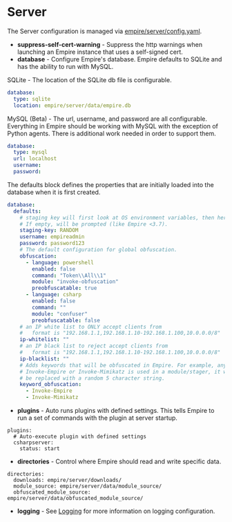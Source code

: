 # Server

The Server configuration is managed via [empire/server/config.yaml](https://github.com/BC-SECURITY/Empire/blob/master/empire/client/config.yaml).

* **suppress-self-cert-warning** - Suppress the http warnings when launching an Empire instance that uses a self-signed cert.
* **database** - Configure Empire's database. Empire defaults to SQLite and has the ability to run with MySQL.

SQLite - The location of the SQLite db file is configurable.

```yaml
database:
  type: sqlite
  location: empire/server/data/empire.db
```

MySQL (Beta) - The url, username, and password are all configurable. Everything in Empire should be working with MySQL with the exception of Python agents. There is additional work needed in order to support them.

```yaml
database:
  type: mysql
  url: localhost
  username: 
  password: 
```

The defaults block defines the properties that are initially loaded into the database when it is first created.

```yaml
database:
  defaults:
    # staging key will first look at OS environment variables, then here.
    # If empty, will be prompted (like Empire <3.7).
    staging-key: RANDOM
    username: empireadmin
    password: password123
    # The default configuration for global obfuscation.
    obfuscation:
      - language: powershell
        enabled: false
        command: "Token\\All\\1"
        module: "invoke-obfuscation"
        preobfuscatable: true
      - language: csharp
        enabled: false
        command: ""
        module: "confuser"
        preobfuscatable: false
    # an IP white list to ONLY accept clients from
    #   format is "192.168.1.1,192.168.1.10-192.168.1.100,10.0.0.0/8"
    ip-whitelist: ""
    # an IP black list to reject accept clients from
    #   format is "192.168.1.1,192.168.1.10-192.168.1.100,10.0.0.0/8"
    ip-blacklist: ""
    # Adds keywords that will be obfuscated in Empire. For example, anytime
    # Invoke-Empire or Invoke-Mimikatz is used in a module/stager, it will
    # be replaced with a random 5 character string.
    keyword_obfuscation:
      - Invoke-Empire
      - Invoke-Mimikatz
```

* **plugins** - Auto runs plugins with defined settings. This tells Empire to run a set of commands with the plugin at server startup.

```
plugins:
  # Auto-execute plugin with defined settings
  csharpserver:
    status: start
```

* **directories** - Control where Empire should read and write specific data.

```
directories:
  downloads: empire/server/downloads/
  module_source: empire/server/data/module_source/
  obfuscated_module_source: empire/server/data/obfuscated_module_source/
```

* **logging** - See [Logging](../../logging/logging.md) for more information on logging configuration.
